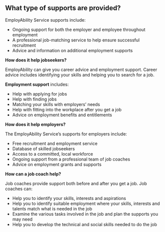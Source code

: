 ##  What type of supports are provided?

EmployAbility Service supports include:

  * Ongoing support for both the employer and employee throughout employment 
  * A professional job-matching service to help ensure successful recruitment 
  * Advice and information on additional employment supports 

**How does it help jobseekers?**

EmployAbility can give you career advice and employment support. Career advice
includes identifying your skills and helping you to search for a job.

**Employment support** includes:

  * Help with applying for jobs 
  * Help with finding jobs 
  * Matching your skills with employers’ needs 
  * Help with fitting into the workplace after you get a job 
  * Advice on employment benefits and entitlements 

**How does it help employers?**

The EmployAbility Service’s supports for employers include:

  * Free recruitment and employment service 
  * Database of skilled jobseekers 
  * Access to a committed, local workforce 
  * Ongoing support from a professional team of job coaches 
  * Advice on employment grants and supports 

**How can a job coach help?**

Job coaches provide support both before and after you get a job. Job coaches
can:

  * Help you to identify your skills, interests and aspirations 
  * Help you to identify suitable employment where your skills, interests and talents match what is needed in the job 
  * Examine the various tasks involved in the job and plan the supports you may need 
  * Help you to develop the technical and social skills needed to do the job 
